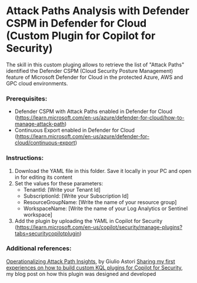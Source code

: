 # Attack Paths Analysis with Defender CSPM in Defender for Cloud (Custom Plugin for Copilot for Security) 

The skill in this custom pluging allows to retrieve the list of "Attack Paths" identified the Defender CSPM (Cloud Security Posture Management) feature of Microsoft Defender for Cloud in the protected Azure, AWS and GPC cloud environments.


### Prerequisites:
* Defender CSPM with Attack Paths enabled in Defender for Cloud (https://learn.microsoft.com/en-us/azure/defender-for-cloud/how-to-manage-attack-path)
* Continuous Export enabled in Defender for Cloud (https://learn.microsoft.com/en-us/azure/defender-for-cloud/continuous-export)


### Instructions: 
1. Download the YAML file in this folder. Save it locally in your PC and open in for editing its content
2. Set the values for these parameters: 
    * TenantId: [Write your Tenant Id]
    * SubscriptionId: [Write your Subscription Id]
    * ResourceGroupName: [Write the name of your resource group]
    * WorkspaceName: [Write the name of your Log Analytics or Sentinel workspace] 
3. Add the plugin by uploading the YAML in Copilot for Security (https://learn.microsoft.com/en-us/copilot/security/manage-plugins?tabs=securitycopilotplugin)


### Additional references: 
[Operationalizing Attack Path Insights](https://techcommunity.microsoft.com/t5/microsoft-defender-for-cloud/operationalizing-attack-path-insights/ba-p/4121643), by Giulio Astori
[Sharing my first experiences on how to build custom KQL plugins for Copilot for Security](https://www.linkedin.com/feed/update/urn:li:activity:7199175292278505472/), my blog post on how this plugin was designed and developed